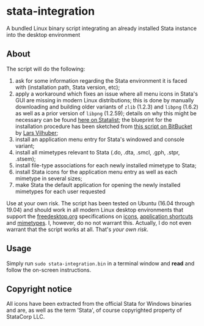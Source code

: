# stata-integration
A bundled Linux binary script integrating an already installed Stata instance into the desktop environment

## About
The script will do the following:
1. ask for some information regarding the Stata environment it is faced with (installation path, Stata version, etc);
1. apply a workaround which fixes an issue where all menu icons in Stata's GUI are missing in modern Linux distributions; this is done by manually downloading and building older variants of `zlib` (1.2.3) and `libpng` (1.6.2) as well as a prior version of `libpng` (1.2.59); details on why this might be necessary can be found [here on Statalist](http://www.statalist.org/forums/forum/general-stata-discussion/general/2199-linux-stata-bug-libpng-on-newer-opensuse-possibly-other-distributions); the blueprint for the installation procedure has been sketched from [this script on BitBucket](https://bitbucket.org/vilhuberl/stata-png-fix) by [Lars Vilhuber](https://www.vilhuber.com/lars/);
1. install an application menu entry for Stata's windowed and console variant;
1. install all mimetypes relevant to Stata (.do, .dta, .smcl, .gph, .stpr, .stsem);
1. install file-type associations for each newly installed mimetype to Stata;
1. install Stata icons for the application menu entry as well as each mimetype in several sizes;
1. make Stata the default application for opening the newly installed mimetypes for each user requested

Use at your own risk. The script has been tested on Ubuntu (16.04 through 19.04) and should work in all modern Linux desktop environments that support the [freedesktop.org](https://www.freedesktop.org) specifications on [icons](https://specifications.freedesktop.org/icon-theme-spec/icon-theme-spec-latest.html), [application shortcuts](https://specifications.freedesktop.org/desktop-entry-spec/latest/) and [mimetypes](https://www.freedesktop.org/wiki/Specifications/shared-mime-info-spec/). I, however, do no not warrant this. Actually, I do not even warrant that the script works at all. That's *your own risk*.

## Usage
Simply run `sudo stata-integration.bin` in a terminal window and **read** and follow the on-screen instructions.

## Copyright notice
All icons have been extracted from the official Stata for Windows binaries and are, as well as the term 'Stata', of course copyrighted property of StataCorp LLC.

